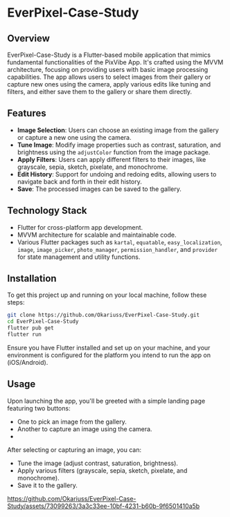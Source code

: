 # EverPixel-Case-Study

## Overview

EverPixel-Case-Study is a Flutter-based mobile application that mimics fundamental functionalities of the PixVibe App. It's crafted using the MVVM architecture, focusing on providing users with basic image processing capabilities. The app allows users to select images from their gallery or capture new ones using the camera, apply various edits like tuning and filters, and either save them to the gallery or share them directly.

## Features

- **Image Selection**: Users can choose an existing image from the gallery or capture a new one using the camera.
- **Tune Image**: Modify image properties such as contrast, saturation, and brightness using the `adjustColor` function from the image package.
- **Apply Filters**: Users can apply different filters to their images, like grayscale, sepia, sketch, pixelate, and monochrome.
- **Edit History**: Support for undoing and redoing edits, allowing users to navigate back and forth in their edit history.
- **Save**: The processed images can be saved to the gallery.

## Technology Stack

- Flutter for cross-platform app development.
- MVVM architecture for scalable and maintainable code.
- Various Flutter packages such as `kartal`, `equatable`, `easy_localization`, `image`, `image_picker`, `photo_manager`, `permission_handler`, and `provider` for state management and utility functions.

## Installation

To get this project up and running on your local machine, follow these steps:

```bash
git clone https://github.com/Okariuss/EverPixel-Case-Study.git
cd EverPixel-Case-Study
flutter pub get
flutter run
```
Ensure you have Flutter installed and set up on your machine, and your environment is configured for the platform you intend to run the app on (iOS/Android).

## Usage

Upon launching the app, you'll be greeted with a simple landing page featuring two buttons:

- One to pick an image from the gallery.
- Another to capture an image using the camera.
- 
After selecting or capturing an image, you can:

- Tune the image (adjust contrast, saturation, brightness).
- Apply various filters (grayscale, sepia, sketch, pixelate, and monochrome).
- Save it to the gallery.



https://github.com/Okariuss/EverPixel-Case-Study/assets/73099263/3a3c33ee-10bf-4231-b60b-9f6501410a5b



